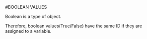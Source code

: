 #BOOLEAN VALUES

Boolean is a type of object.

Therefore, boolean values(True/False) have the same
ID if they are assigned to a variable.